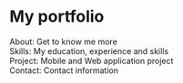 # My portfolio

About: Get to know me more <br>
Skills: My education, experience and skills <br>
Project: Mobile and Web application project <br>
Contact: Contact information <br>
